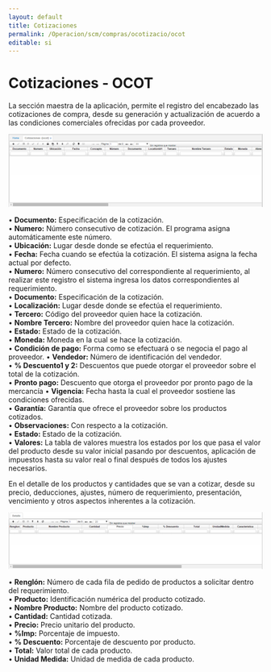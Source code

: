 ```yaml
---
layout: default
title: Cotizaciones
permalink: /Operacion/scm/compras/ocotizacio/ocot
editable: si
---
```


# Cotizaciones - OCOT

La sección maestra de la aplicación, permite el registro del encabezado las cotizaciones de compra, desde su generación y actualización de acuerdo a las condiciones comerciales ofrecidas por cada proveedor.  

![](ocot1.png)

•	**Documento:** Especificación de la cotización.  
•	**Numero:** Número consecutivo de cotización. El programa asigna automáticamente este número.  
•	**Ubicación:**	Lugar desde donde se efectúa el requerimiento.  
•	**Fecha:**	Fecha cuando se efectúa la cotización. El sistema asigna la fecha actual por defecto.  
•	**Numero:** Número consecutivo del correspondiente al requerimiento, al realizar este registro el sistema ingresa los datos correspondientes al requerimiento.  
•	**Documento:** Especificación de la cotización.  
•	**Localización:** Lugar desde donde se efectúa el requerimiento.  
•	**Tercero:** Código del proveedor quien hace la cotización.  
•	**Nombre Tercero:** Nombre del proveedor quien hace la cotización.  
•	**Estado:**	Estado de la cotización.  
•	**Moneda:** Moneda en la cual se hace la cotización.  
•	**Condición de pago:** Forma como se efectuará o se negocia el pago al proveedor.
•	**Vendedor:** Número de identificación del vendedor.  
•	**% Descuento1 y 2:** Descuentos que puede otorgar el proveedor sobre el total de la cotización.  
•	**Pronto pago:** Descuento que otorga el proveedor por pronto pago de la mercancía
•	**Vigencia:** Fecha hasta la cual el proveedor sostiene las condiciones ofrecidas.  
•	**Garantía:** Garantía que ofrece el proveedor sobre los productos cotizados.  
•	**Observaciones:** Con respecto a la cotización.  
•	**Estado:** Estado de la cotización.  
•	**Valores:** La tabla de valores muestra los estados por los que pasa el valor del producto desde su valor inicial pasando por descuentos, aplicación de impuestos hasta su valor real o final después de todos los ajustes necesarios.  


En el detalle de los productos y cantidades que se van a cotizar, desde su precio, deducciones, ajustes, número de requerimiento, presentación, vencimiento y otros aspectos inherentes a la cotización.  

![](ocot2.png)

•	**Renglón:** Número de cada fila de pedido de productos a solicitar dentro del requerimiento.  
•	**Producto:** Identificación numérica del producto cotizado.  
•	**Nombre Producto:** Nombre del producto cotizado.  
•	**Cantidad:** Cantidad cotizada.  
•	**Precio:** Precio unitario del producto.  
•	**%Imp:** Porcentaje de impuesto.  
•	**% Descuento:** Porcentaje de descuento por producto.  
•	**Total:** Valor total de cada producto.  
•	**Unidad Medida:** Unidad de medida de cada producto.  








